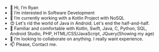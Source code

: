 - 👋 Hi, I’m Ryan
- 👀 I’m interested in Software Development
- 🌱 I’m currently working with a Kotlin Project with NoSQL
- 😍 Let's rid the world of Java in Android. Let's end the half-and-half.
- 🧠 Familiar and comfortable with Kotlin, Swift, Java, C, Python, SQL, Android Studio, PHP, HTML/CSS/JavaScript, JQuery(Showing my age)
- 💞️ I’m looking to collaborate on anything. I really want experience. 
- 📫 Please, Contact me.

<!---
MegaMidnight/MegaMidnight is a ✨ special ✨ repository because its `README.md` (this file) appears on your GitHub profile.
You can click the Preview link to take a look at your changes.
--->
